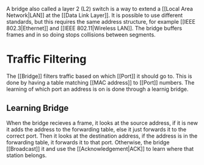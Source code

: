 A bridge also called a layer 2 (L2) switch is a way to extend a [[Local Area Network|LAN]] at the [[Data Link Layer]]. It is possible to use different standards, but this requires the same address structure, for example [[IEEE 802.3|Ethernet]] and [[IEEE 802.11|Wireless LAN]]. The bridge buffers frames and in so doing stops collisions between segments.

# Traffic Filtering
The [[Bridge]] filters traffic based on which [[Port]] it should go to. This is done by having a table matching [[MAC address]] to [[Port]] numbers. The learning of which port an address is on is done through a learnig bridge.
## Learning Bridge
When the bridge recieves a frame, it looks at the source address, if it is new it adds the address to the forwarding table, else it just forwards it to the correct port. Then it looks at the destination address, if the address is in the forwarding table, it forwards it to that port. Otherwise, the bridge [[Broadcast]] it and use the [[Acknowledgement|ACK]] to learn where that station belongs.